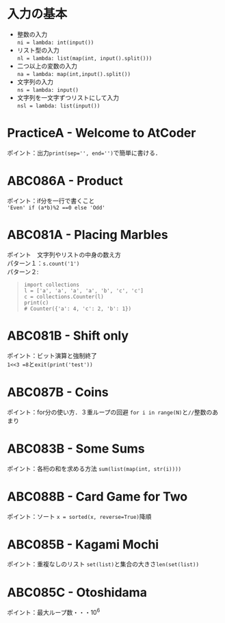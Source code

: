 # 入力の基本
- 整数の入力  
`ni = lambda: int(input())`  
- リスト型の入力  
`nl = lambda: list(map(int, input().split()))`  
- 二つ以上の変数の入力  
`na = lambda: map(int,input().split())`  
- 文字列の入力  
`ns = lambda: input()`  
- 文字列を一文字ずつリストにして入力  
`nsl = lambda: list(input())`


# PracticeA - Welcome to AtCoder
ポイント：出力`print(sep='', end='')`で簡単に書ける．

# ABC086A - Product
ポイント：if分を一行で書くこと  
`'Even' if (a*b)%2 ==0 else 'Odd'`

# ABC081A - Placing Marbles
ポイント　文字列やリストの中身の数え方  
パターン１：`s.count('1')`  
パターン２:
>`import collections`  
>`l = ['a', 'a', 'a', 'a', 'b', 'c', 'c']`  
>`c = collections.Counter(l)`  
>`print(c)`  
>`# Counter({'a': 4, 'c': 2, 'b': 1})`

# ABC081B - Shift only
ポイント：ビット演算と強制終了  
`1<<3 =8`と`exit(print('test'))`

# ABC087B - Coins
ポイント：for分の使い方．３重ループの回避
`for i in range(N)`と`//`整数のあまり

# ABC083B - Some Sums
ポイント：各桁の和を求める方法
`sum(list(map(int, str(i))))`

# ABC088B - Card Game for Two
ポイント：ソート
`x = sorted(x, reverse=True)`降順

# ABC085B - Kagami Mochi
ポイント：重複なしのリスト
`set(list)`と集合の大きさ`len(set(list))`

# ABC085C - Otoshidama
ポイント：最大ループ数・・・$10^6$

# 